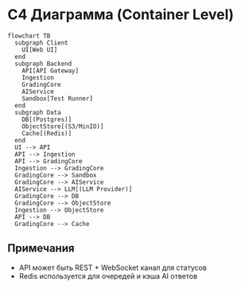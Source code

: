 # C4 Диаграмма (Container Level)

```mermaid
flowchart TB
  subgraph Client
    UI[Web UI]
  end
  subgraph Backend
    API[API Gateway]
    Ingestion
    GradingCore
    AIService
    Sandbox[Test Runner]
  end
  subgraph Data
    DB[(Postgres)]
    ObjectStore[(S3/MinIO)]
    Cache[(Redis)]
  end
  UI --> API
  API --> Ingestion
  API --> GradingCore
  Ingestion --> GradingCore
  GradingCore --> Sandbox
  GradingCore --> AIService
  AIService --> LLM[(LLM Provider)]
  GradingCore --> DB
  GradingCore --> ObjectStore
  Ingestion --> ObjectStore
  API --> DB
  GradingCore --> Cache
```

## Примечания

- API может быть REST + WebSocket канал для статусов
- Redis используется для очередей и кэша AI ответов
